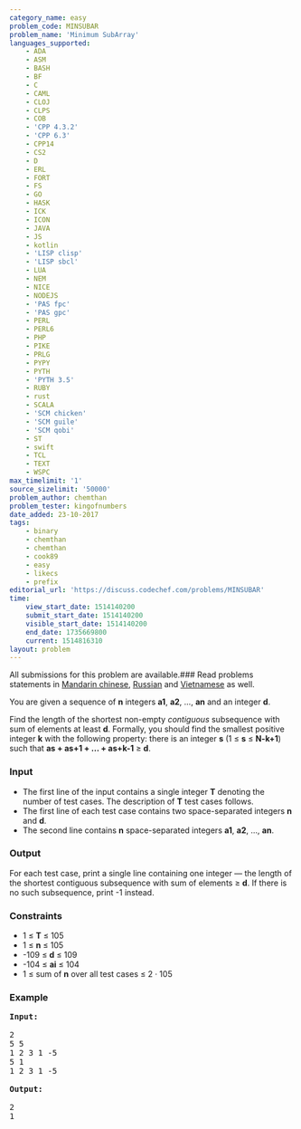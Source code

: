 ```yaml
---
category_name: easy
problem_code: MINSUBAR
problem_name: 'Minimum SubArray'
languages_supported:
    - ADA
    - ASM
    - BASH
    - BF
    - C
    - CAML
    - CLOJ
    - CLPS
    - COB
    - 'CPP 4.3.2'
    - 'CPP 6.3'
    - CPP14
    - CS2
    - D
    - ERL
    - FORT
    - FS
    - GO
    - HASK
    - ICK
    - ICON
    - JAVA
    - JS
    - kotlin
    - 'LISP clisp'
    - 'LISP sbcl'
    - LUA
    - NEM
    - NICE
    - NODEJS
    - 'PAS fpc'
    - 'PAS gpc'
    - PERL
    - PERL6
    - PHP
    - PIKE
    - PRLG
    - PYPY
    - PYTH
    - 'PYTH 3.5'
    - RUBY
    - rust
    - SCALA
    - 'SCM chicken'
    - 'SCM guile'
    - 'SCM qobi'
    - ST
    - swift
    - TCL
    - TEXT
    - WSPC
max_timelimit: '1'
source_sizelimit: '50000'
problem_author: chemthan
problem_tester: kingofnumbers
date_added: 23-10-2017
tags:
    - binary
    - chemthan
    - chemthan
    - cook89
    - easy
    - likecs
    - prefix
editorial_url: 'https://discuss.codechef.com/problems/MINSUBAR'
time:
    view_start_date: 1514140200
    submit_start_date: 1514140200
    visible_start_date: 1514140200
    end_date: 1735669800
    current: 1514816310
layout: problem
---
```

All submissions for this problem are available.### Read problems statements in [Mandarin chinese](http://www.codechef.com/download/translated/COOK89/mandarin/MINSUBAR.pdf), [Russian](http://www.codechef.com/download/translated/COOK89/russian/MINSUBAR.pdf) and [Vietnamese](http://www.codechef.com/download/translated/COOK89/vietnamese/MINSUBAR.pdf) as well.

You are given a sequence of **n** integers **a1**, **a2**, ..., **an** and an integer **d**.

Find the length of the shortest non-empty _contiguous_ subsequence with sum of elements at least **d**. Formally, you should find the smallest positive integer **k** with the following property: there is an integer **s** (1 ≤ **s** ≤ **N-k+1**) such that **as + as+1 + ... + as+k-1** ≥ **d**.

### Input

- The first line of the input contains a single integer **T** denoting the number of test cases. The description of **T** test cases follows.
- The first line of each test case contains two space-separated integers **n** and **d**.
- The second line contains **n** space-separated integers **a1**, **a2**, ..., **an**.

### Output

For each test case, print a single line containing one integer — the length of the shortest contiguous subsequence with sum of elements ≥ **d**. If there is no such subsequence, print -1 instead.

### Constraints

- 1 ≤ **T** ≤ 105
- 1 ≤ **n** ≤ 105
- -109 ≤ **d** ≤ 109
- -104 ≤ **ai** ≤ 104
- 1 ≤ sum of **n** over all test cases ≤ 2 · 105

### Example

<pre>
<b>Input:</b>

2
5 5
1 2 3 1 -5
5 1
1 2 3 1 -5

<b>Output:</b>

2
1

</pre>